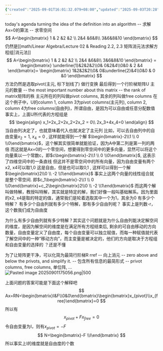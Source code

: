 ```yaml
---
{"created":"2025-09-01T16:01:32.079+08:00","updated":"2025-09-03T20:28","dg-publish":true,"permalink":"/math/Linear Algebra/Lecture 07 & Reading 3.2 求解Ax=0：主变量，特解 Ux=0, Rx=0/","dgPassFrontmatter":true,"noteIcon":""}
---
```



today's agenda
turning the idea of the definition into an algorithm -- 求解Ax=0的算法 -- 求零空间
$$
A=\begin{bmatrix}
1 & 2 &2 &2 \\
2&4 &6&8\\
3&6&8&10
\end{bmatrix}
$$
仍然是[[math/Linear Algebra/Lecture 02 & Reading 2.2, 2.3 矩阵消元法求解方程组\|消元法]]
$$
A=\begin{bmatrix}
1 & 2 &2 &2 \\
2&4 &6&8\\
3&6&8&10
\end{bmatrix} =
\begin{bmatrix}
\underline{1}&2&2&2\\0& 0&2&4\\0&0 & 2 &4
\end{bmatrix}=
\begin{bmatrix}
1&2&2&2\\0& 0&\underline{2}&4\\0&0 & 0 &0
\end{bmatrix}
$$
方法仍然是选取pivot(主元, 标下划线了) 做行变换 最后得到一个行阶梯矩阵U
主元的数量 -- the most important number about this matrix -- the rank of matrix矩阵的秩
主元所在的列叫做pivot columns, 其余的列叫做free columns
在这个例子中，U的column 1, column 3为pivot columns(主元列), column 2, column 4为free columns(自由列)，所谓自由，是因为可以自由或任意分配数值
事实上，上面U所代表的方程组是
$$
\begin{align}
x_1+2x_2+2x_2+2x_2 = 0\\
2x_3+4x_4=0
\end{align}
$$
当自由列决定了，也就意味着代入也就决定了主元列
比如，可以去自由列中的自由变量$x_2=1$, $x_4=0$ , 这样就能得到一个解 $\begin{bmatrix}-2\\1 \\ 0 \\0\end{bmatrix}$，这个解其实很简单就能验证，因为A中第二列是第一列的两倍
而这就是Ax=0的一个零空间，想要得到零空间中的更多向量，显然可以将这个向量乘以一个常数c，即$c\begin{bmatrix}-2\\1 \\ 0 \\0\end{bmatrix}$, 这表示了四维空间中的一条直线
但这并不是零空间中的所有向量，因为自由变量有两个
x2, x4可以取1,0 这是自由，但是也可以取0,1 , 这样可以得到一个解$\begin{bmatrix}2\\0 \\ -2 \\1\end{bmatrix}$
事实上这两个向量的线性组合就是整个零空间. 即$c_1\begin{bmatrix}-2\\1 \\ 0 \\0\end{bmatrix}+c_2\begin{bmatrix}2\\0 \\ -2 \\1\end{bmatrix}$
而这两个解叫做特解，教授叫特解，其实就是特定的解，我们好像一般叫基础解系。因为里面的x2, x4是取的特定的值，通常我们是轮着选取其中一个为1，其余为0
有多少个特解？ 有多少个自由列就有多少个特解，那有多少自由列呢？ 事实上是列数-r，这个数我们成为自由度

为什么有多少自由列就有多少特解？其实这个问题就是为什么自由列能决定解空间的维度，是因为解空间的维度是在满足所有方程结束后, 剩余的可自由移动的方向数量，自由变量定义了自由度，每个自由变量可以独立赋值，而每一种赋值就代表了解空间中的一种“移动方向”，而主变量是被决定的，他们的方向是取决于方程组和自由变量的选择的
？还是不懂

为了让矩阵更干净，可以化简为最简行阶梯R rref -- 向上消元 -- zero above and below the privots, and simplify it. -- 包含所有信息的最简形式 -- privot columns, free columns, 单位阵, ...
![Pasted image 20250901175056.png|500](/img/user/accessory/Pasted%20image%2020250901175056.png)

上面问题的答案可能是下面这个解释吧
$$
Ax=RN=\begin{bmatrix}I&F\\0&0\end{bmatrix}\begin{bmatrix}x_{pivot}\\x_{free}\end{bmatrix}=0
$$
所以有
$$
x_{pivot}+Fx_{free}=0
$$
令自由变量为I，则有$x_{pivot}=-F$
$$
N=\begin{bmatrix}-F \\I\end{bmatrix}
$$
所以事实上I的维度就是自由度的个数